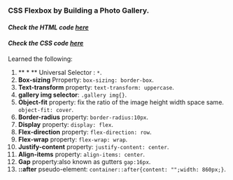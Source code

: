 ### CSS Flexbox by Building a Photo Gallery.

#### <i>Check the HTML code [here](./index.html)</i>  
#### <i>Check the CSS code [here](./styles.css)</i> 

Learned the following: 

1. ** * ** Universal Selector : `*`.  
2. **Box-sizing** Prroperty: `box-sizing: border-box`.    
3. **Text-transform** property: `text-transform: uppercase`.  
4. **gallery img selector**: `.gallery img{}`.  
5. **Object-fit** property: fix the ratio of the image height width space same. `object-fit: cover`.  
6. **Border-radius** property: `border-radius:10px`.  
7. **Display** property: `display: flex`.  
8. **Flex-direction** property: `flex-direction: row`.  
9. **Flex-wrap** property: `flex-wrap: wrap`.  
10. **Justify-content** property: `justify-content: center`.  
11. **Align-items** property: `align-items: center`.  
12. **Gap** property:also known as gutters `gap:16px`.  
13. **::after** pseudo-element: `container::after{content: "";width: 860px;}`. 


